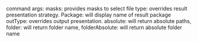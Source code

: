 command args:
	masks: provides masks to select file
	type: overrides result presentation strategy.
		Package: will display name of result package
	outType: overrides output presentation.
		absolute: will return absolute paths,
		folder: will return folder name,
		folderAbsolute: will return absolute folder name
